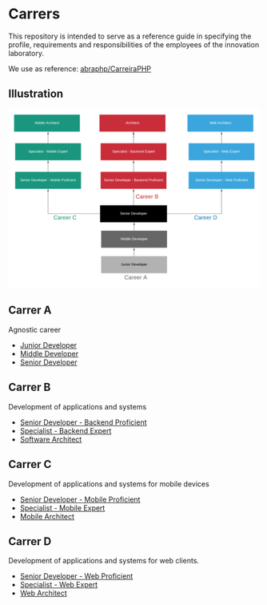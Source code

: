 # Carrers

This repository is intended to serve as a reference guide in specifying the profile, requirements and responsibilities of the employees of the innovation laboratory. 

We use as reference: [abraphp/CarreiraPHP](https://github.com/abraphp/CarreiraPHP)

## Illustration
![Carrers](https://github.com/maranesi/carrers/blob/master/Images/Seniority.png?raw=true)

## Carrer A

Agnostic career

* [Junior Developer](https://github.com/maranesi/carrers/blob/master/Carrers/Career%20A%20-%20Level%20I.md)
* [Middle Developer](https://github.com/maranesi/carrers/blob/master/Carrers/Career%20A%20-%20Level%20II.md)
* [Senior Developer](https://github.com/maranesi/carrers/blob/master/Carrers/Career%20A%20-%20Level%20III.md)

## Carrer B

Development of applications and systems

* [Senior Developer - Backend Proficient](https://github.com/maranesi/carrers/blob/master/Carrers/Career%20B%20-%20Level%20I.md)
* [Specialist - Backend Expert ](https://github.com/maranesi/carrers/blob/master/Carrers/Career%20B%20-%20Level%20II.md)
* [Software Architect](https://github.com/maranesi/carrers/blob/master/Carrers/Career%20B%20-%20Level%20III.md)

## Carrer C

Development of applications and systems for mobile devices

* [Senior Developer - Mobile Proficient](https://github.com/maranesi/carrers/blob/master/Carrers/Career%20C%20-%20Level%20I.md)
* [Specialist - Mobile Expert ](https://github.com/maranesi/carrers/blob/master/Carrers/Career%20C%20-%20Level%20II.md)
* [Mobile Architect](https://github.com/maranesi/carrers/blob/master/Carrers/Career%20C%20-%20Level%20III.md)

## Carrer D

Development of applications and systems for web clients.

* [Senior Developer - Web Proficient](https://github.com/maranesi/carrers/blob/master/Carrers/Career%20D%20-%20Level%20I.md)
* [Specialist - Web Expert ](https://github.com/maranesi/carrers/blob/master/Carrers/Career%20D%20-%20Level%20II.md)
* [Web Architect](https://github.com/maranesi/carrers/blob/master/Carrers/Career%20D%20-%20Level%20III.md)



